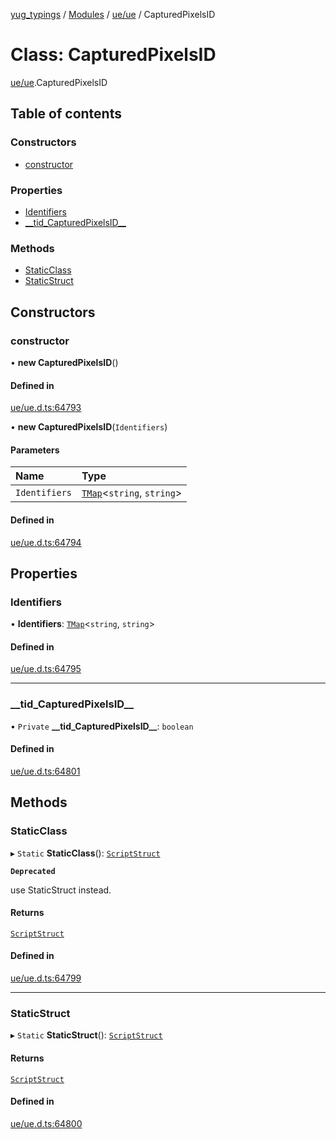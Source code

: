[yug_typings](../README.md) / [Modules](../modules.md) / [ue/ue](../modules/ue_ue.md) / CapturedPixelsID

# Class: CapturedPixelsID

[ue/ue](../modules/ue_ue.md).CapturedPixelsID

## Table of contents

### Constructors

- [constructor](ue_ue.CapturedPixelsID.md#constructor)

### Properties

- [Identifiers](ue_ue.CapturedPixelsID.md#identifiers)
- [\_\_tid\_CapturedPixelsID\_\_](ue_ue.CapturedPixelsID.md#__tid_capturedpixelsid__)

### Methods

- [StaticClass](ue_ue.CapturedPixelsID.md#staticclass)
- [StaticStruct](ue_ue.CapturedPixelsID.md#staticstruct)

## Constructors

### constructor

• **new CapturedPixelsID**()

#### Defined in

[ue/ue.d.ts:64793](https://github.com/YugMetaverse/yug_typings/blob/25cad34/ue/ue.d.ts#L64793)

• **new CapturedPixelsID**(`Identifiers`)

#### Parameters

| Name | Type |
| :------ | :------ |
| `Identifiers` | [`TMap`](../interfaces/ue_puerts.TMap.md)<`string`, `string`\> |

#### Defined in

[ue/ue.d.ts:64794](https://github.com/YugMetaverse/yug_typings/blob/25cad34/ue/ue.d.ts#L64794)

## Properties

### Identifiers

• **Identifiers**: [`TMap`](../interfaces/ue_puerts.TMap.md)<`string`, `string`\>

#### Defined in

[ue/ue.d.ts:64795](https://github.com/YugMetaverse/yug_typings/blob/25cad34/ue/ue.d.ts#L64795)

___

### \_\_tid\_CapturedPixelsID\_\_

• `Private` **\_\_tid\_CapturedPixelsID\_\_**: `boolean`

#### Defined in

[ue/ue.d.ts:64801](https://github.com/YugMetaverse/yug_typings/blob/25cad34/ue/ue.d.ts#L64801)

## Methods

### StaticClass

▸ `Static` **StaticClass**(): [`ScriptStruct`](ue_ue.ScriptStruct.md)

**`Deprecated`**

use StaticStruct instead.

#### Returns

[`ScriptStruct`](ue_ue.ScriptStruct.md)

#### Defined in

[ue/ue.d.ts:64799](https://github.com/YugMetaverse/yug_typings/blob/25cad34/ue/ue.d.ts#L64799)

___

### StaticStruct

▸ `Static` **StaticStruct**(): [`ScriptStruct`](ue_ue.ScriptStruct.md)

#### Returns

[`ScriptStruct`](ue_ue.ScriptStruct.md)

#### Defined in

[ue/ue.d.ts:64800](https://github.com/YugMetaverse/yug_typings/blob/25cad34/ue/ue.d.ts#L64800)
